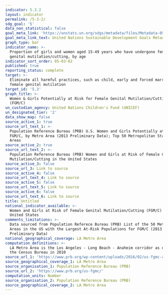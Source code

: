 ```yaml
---
indicator: 5.3.2
layout: indicator
permalink: /5-3-2/
sdg_goal: '5'
data_non_statistical: false
goal_meta_link: 'https://unstats.un.org/sdgs/metadata/files/Metadata-05-03-02.pdf'
goal_meta_link_text: United Nations Sustainable Development Goals Metadata (PDF 206 KB)
graph_type: bar
indicator_name: >-
  Proportion of girls and women aged 15-49 years who have undergone female
  genital mutilation/cutting, by age
indicator_sort_order: 05-03-02
published: true
reporting_status: complete
target: >-
  Eliminate all harmful practices, such as child, early and forced marriage and
  female genital mutilation
target_id: '5.3'
graph_title: >-
  Women & Girls Potentially at Risk for Female Genital Mutilation/Cutting
  (FGM/C)
un_custodian_agency: United Nations Children's Fund (UNICEF)
un_designated_tier: '2'
data_show_map: false
source_active_1: true
source_url_text_1: >-
  Population Reference Bureau (PRB) U.S. Women and Girls Potentially at Risk for
  FGM/C, by Metro Area (2013 Preliminary Data); Top 50 Metropolitan Statistical
  Areas
source_active_2: true
source_url_text_2: >-
  Population Reference Bureau (PRB) Women and Girls at Risk of Female Genital
  Mutilation/Cutting in the United States
source_active_3: false
source_url_3: Link to source
source_active_4: false
source_url_text_4: Link to source
source_active_5: false
source_url_text_5: Link to source
source_active_6: false
source_url_text_6: Link to source
title: Untitled
national_indicator_available: >-
  Women and Girls at Risk of Female Genital Mutilation/Cutting (FGM/C) in the
  United States
comments_limitations: >-
  Data sourced from Population Referece Bureau (PRB) List of the 50 Metropolitan
  Areas in the US with the Largest At-Risk Populations for FGM/C (2013
  Preliminary Data)
national_geographical_coverage: LA Metro Area
computation_definitions: >-
  LA Metro Area is the Los Angeles - Long Beach - Anaheim corridor as defined by
  the Census Bureau in 2010
source_url_1: 'https://www.prb.org/wp-content/uploads/2016/02/us-fgmc-all-metros-table.pdf'
source_geographical_coverage_1: LA Metro Area
source_organisation_1: Population Reference Bureau (PRB)
source_url_2: 'https://www.prb.org/us-fgmc/'
computation_units: Number
source_organisation_2: Population Reference Bureau (PRB)
source_geographical_coverage_2: LA Metro Area
---
```

